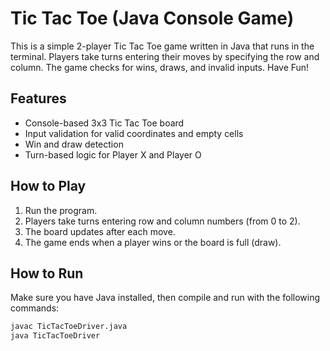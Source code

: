 # Tic Tac Toe (Java Console Game)

This is a simple 2-player Tic Tac Toe game written in Java that runs in the terminal. Players take turns entering their moves by specifying the row and column. The game checks for wins, draws, and invalid inputs. Have Fun!

## Features

- Console-based 3x3 Tic Tac Toe board
- Input validation for valid coordinates and empty cells
- Win and draw detection
- Turn-based logic for Player X and Player O

## How to Play

1. Run the program.
2. Players take turns entering row and column numbers (from 0 to 2).
3. The board updates after each move.
4. The game ends when a player wins or the board is full (draw).

## How to Run

Make sure you have Java installed, then compile and run with the following commands:

```bash
javac TicTacToeDriver.java
java TicTacToeDriver
